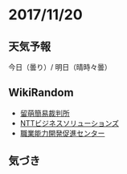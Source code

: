 # 2017/11/20

## 天気予報

今日（曇り）/ 明日（晴時々曇）

## WikiRandom

* [留萌簡易裁判所](https://ja.wikipedia.org/wiki/%E7%95%99%E8%90%8C%E7%B0%A1%E6%98%93%E8%A3%81%E5%88%A4%E6%89%80)
* [NTTビジネスソリューションズ](https://ja.wikipedia.org/wiki/NTT%E3%83%93%E3%82%B8%E3%83%8D%E3%82%B9%E3%82%BD%E3%83%AA%E3%83%A5%E3%83%BC%E3%82%B7%E3%83%A7%E3%83%B3%E3%82%BA)
* [職業能力開発促進センター](https://ja.wikipedia.org/wiki/%E8%81%B7%E6%A5%AD%E8%83%BD%E5%8A%9B%E9%96%8B%E7%99%BA%E4%BF%83%E9%80%B2%E3%82%BB%E3%83%B3%E3%82%BF%E3%83%BC)

## 気づき


